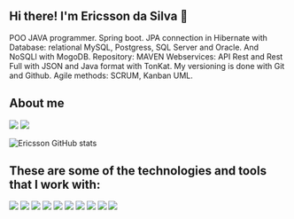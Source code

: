 ## Hi there! I'm Ericsson da Silva 👋

POO JAVA programmer. Spring boot.
JPA connection in Hibernate with Database: relational MySQL, Postgress, SQL Server and Oracle. And NoSQLl with MogoDB.
Repository: MAVEN
Webservices: API Rest and Rest Full with JSON and Java format with TonKat.
My versioning is done with Git and Github.
Agile methods: SCRUM, Kanban UML.

## About me

[![](https://img.shields.io/badge/LinkedIn-0077B5?style=for-the-badge&logo=linkedin&logoColor=white)](https://www.linkedin.com/in/ericsson-da-silva-java-developer/)
[![](https://img.shields.io/badge/GitHub-100000?style=for-the-badge&logo=github&logoColor=white)](https://github.com/EricssonDaSilva-code)

![Ericsson GitHub stats](https://github-readme-stats.vercel.app/api?username=EricssonDaSilva-code&show_icons=true&theme=radical)


## These are some of the technologies and tools that I work with:

![](https://img.shields.io/badge/Python-3776AB?style=for-the-badge&logo=python&logoColor=white)
![](https://img.shields.io/badge/Java-ED8B00?style=for-the-badge&logo=java&logoColor=white)
![](https://img.shields.io/badge/PostgreSQL-316192?style=for-the-badge&logo=postgresql&logoColor=white)
![](https://img.shields.io/badge/MySQL-00000F?style=for-the-badge&logo=mysql&logoColor=white)
![](https://img.shields.io/badge/MongoDB-4EA94B?style=for-the-badge&logo=mongodb&logoColor=white)
![](https://img.shields.io/badge/SQLite-07405E?style=for-the-badge&logo=sqlite&logoColor=white)
![](https://img.shields.io/badge/Git-E34F26?style=for-the-badge&logo=git&logoColor=white)
![](https://img.shields.io/badge/PyCharm-000000.svg?&style=for-the-badge&logo=PyCharm&logoColor=white)
![](https://img.shields.io/badge/IntelliJ_IDEA-000000.svg?style=for-the-badge&logo=intellij-idea&logoColor=white)
![](https://img.shields.io/badge/Eclipse-2C2255?style=for-the-badge&logo=eclipse&logoColor=white)

